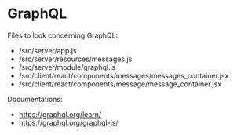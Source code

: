# GraphQL

Files to look concerning GraphQL:

- /src/server/app.js
- /src/server/resources/messages.js
- /src/server/module/graphql.js
- /src/client/react/components/messages/messages_container.jsx
- /src/client/react/components/message/message_container.jsx

Documentations:
- https://graphql.org/learn/
- https://graphql.org/graphql-js/ 
